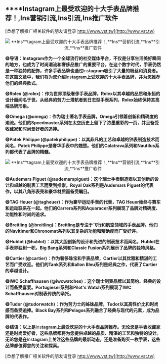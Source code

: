 ## ****Ins**tagram上最受欢迎的十大手表品牌推荐！,**Ins**营销引流,**Ins**引流,**Ins**推广软件**

[😍想了解推广相关软件的朋友请登录 http://www.vst.tw](http://www.vst.tw)

 <center><img src="https://vst.tw/MP4/tuiguang/png/7.png" alt="**Ins**tagram上最受欢迎的十大手表品牌推荐！,**Ins**营销引流,**Ins**引流,**Ins**推广软件"></center>

**😄导语：**Ins**tagram作为一个全球流行的社交媒体平台，不仅是分享生活美好瞬间的地方，也成为了时尚潮流和奢侈品推广的重要平台。在这个数字时代，手表仍然是一种独特的配饰，许多手表品牌也通过**Ins**tagram吸引了大量的粉丝和消费者。在这篇文章中，我们将为您介绍**Ins**tagram上受欢迎的十大手表品牌，并为您推荐他们的经典款式。**

**😄Rolex (@rolex)：作为世界顶级奢侈手表品牌，Rolex以其卓越的品质和永恒的设计而闻名于世。从经典的劳力士潜航者到日志型手表系列，Rolex始终保持其高端品牌形象。**

**😄Omega (@omega)：作为瑞士著名手表品牌，Omega引领着创新和精确度的潮流。他们的Speedmaster系列在太空历史上留下了浓墨重彩的一页，并且备受收藏家和时尚爱好者的追捧。**

**😄Patek Philippe (@patekphilippe)：以其非凡的工艺和卓越的钟表制造技术而闻名，Patek Philippe是奢华手表中的翘楚。他们的Calatrava系列和Nautilus系列都代表了品牌的精髓。**

 <center><img src="https://vst.tw/MP4/tuiguang/png/3.png" alt="**Ins**tagram上最受欢迎的十大手表品牌推荐！,**Ins**营销引流,**Ins**引流,**Ins**推广软件"></center>

**😄Audemars Piguet (@audemarspiguet)：这个瑞士手表制造商以其创新的设计和卓越的制表工艺而受到推崇。Royal Oak系列是Audemars Piguet的代表作，以其八角形表壳和豪华材质而备受瞩目。**

**😄TAG Heuer (@tagheuer)：作为豪华运动手表的代表，TAG Heuer始终与赛车和运动联系在一起。他们的Carrera系列和Aquaracer系列展现了品牌对精确度、功能性和时尚的追求。**

**😄Breitling (@breitling)：Breitling是专注于飞行和航空领域的手表品牌。他们的Navitimer和Chronomat系列以其复杂的功能和精确度而广受好评。**

**😄Hublot (@hublot)：以其大胆创新的设计和先进的制表技术而闻名，Hublot在手表界独树一帜。Big Bang系列和Classic Fusion系列展示了品牌的独特风格。**

**😄Cartier (@cartier)：作为奢侈珠宝和手表品牌，Cartier以其优雅和精湛的工艺而广受欢迎。他们的Tank系列和Ballon Bleu系列是经典之作，代表了Cartier的卓越设计。**

**😄IWC Schaffhausen (@iwcwatches)：这个瑞士制表品牌以其简约、经典的设计而备受喜爱。Portugieser系列和Pilot's Watch系列展现了IWC Schaffhausen对制表传统的承托。**

**😄Tudor (@tudorwatch)：作为劳力士的姊妹品牌，Tudor以其高性价比和时尚感而备受追捧。Black Bay系列和Pelagos系列融合了经典与现代的元素，成为品牌的代表作。**

**😄结语：以上是**Ins**tagram上最受欢迎的十大手表品牌推荐。无论您是手表收藏家还是时尚爱好者，这些品牌都将为您提供卓越的品质、精湛的工艺和独特的设计。无论您是在**Ins**tagram上关注这些品牌的最新动态，还是准备购买一枚手表，这些品牌都值得您的关注和探索。**

[😍想了解推广相关软件的朋友请登录 http://www.vst.tw](http://www.vst.tw)



